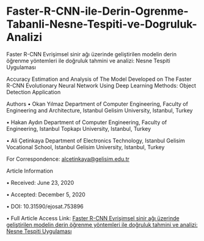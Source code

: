 # Faster-R-CNN-ile-Derin-Ogrenme-Tabanli-Nesne-Tespiti-ve-Dogruluk-Analizi

Faster R-CNN Evrişimsel sinir ağı üzerinde geliştirilen modelin derin öğrenme yöntemleri ile doğruluk tahmini ve analizi: Nesne Tespiti Uygulaması

Accuracy Estimation and Analysis of The Model Developed on The Faster R-CNN Evolutionary Neural Network Using Deep Learning Methods: Object Detection Application

Authors
•	Okan Yılmaz
Department of Computer Engineering, Faculty of Engineering and Architecture, Istanbul Gelisim University, Istanbul, Turkey

•	Hakan Aydın
Department of Computer Engineering, Faculty of Engineering, Istanbul Topkapı University, Istanbul, Turkey

•	Ali Çetinkaya
Department of Electronics Technology, Istanbul Gelisim Vocational School, Istanbul Gelisim University, Istanbul, Turkey

For Correspondence: alcetinkaya@gelisim.edu.tr

Article Information

•	Received: June 23, 2020

•	Accepted: December 5, 2020

•	DOI: 10.31590/ejosat.753896

•	Full Article Access Link: [Faster R-CNN Evrişimsel sinir ağı üzerinde geliştirilen modelin derin öğrenme yöntemleri ile doğruluk tahmini ve analizi: Nesne Tespiti Uygulaması](https://dergipark.org.tr/en/pub/ejosat/article/753896)

